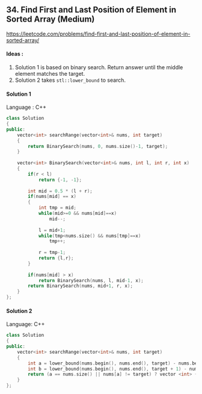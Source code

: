## **34. Find First and Last Position of Element in Sorted Array (Medium)** 

https://leetcode.com/problems/find-first-and-last-position-of-element-in-sorted-array/

#### Ideas : 

1.  Solution 1 is based on binary search. Return answer until the middle element matches the target.
2.  Solution 2 takes `stl::lower_bound` to search.



#### Solution 1

Language : C++

```C++
class Solution 
{
public:
    vector<int> searchRange(vector<int>& nums, int target) 
    {
        return BinarySearch(nums, 0, nums.size()-1, target);
    }
    
    vector<int> BinarySearch(vector<int>& nums, int l, int r, int x)
    {
        if(r < l)
            return {-1, -1};
        
        int mid = 0.5 * (l + r);
        if(nums[mid] == x)
        {
            int tmp = mid;
            while(mid>=0 && nums[mid]==x)
                mid--;      
            
            l = mid+1;
            while(tmp<nums.size() && nums[tmp]==x)
                tmp++;
            
            r = tmp-1;
            return {l,r};
        }
        
        if(nums[mid] > x)
            return BinarySearch(nums, l, mid-1, x);
        return BinarySearch(nums, mid+1, r, x);
    }
};
```



#### Solution 2

Language: C++

```c++
class Solution 
{
public:
    vector<int> searchRange(vector<int>& nums, int target) 
    {
        int a = lower_bound(nums.begin(), nums.end(), target) - nums.begin(); 
        int b = lower_bound(nums.begin(), nums.end(), target + 1) - nums.begin();
        return (a == nums.size() || nums[a] != target) ? vector <int> {-1, -1}:vector <int> {a, b - 1};
    }
};
```

 

